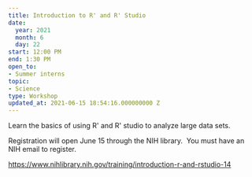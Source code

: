 ```yaml
---
title: Introduction to R' and R' Studio
date:
  year: 2021
  month: 6
  day: 22
start: 12:00 PM
end: 1:30 PM
open_to:
- Summer interns
topic:
- Science
type: Workshop
updated_at: 2021-06-15 18:54:16.000000000 Z
---
```

Learn the basics of using R\' and R\' studio to analyze large data
sets.  

Registration will open June 15 through the NIH library.  You must have
an NIH email to register.

https://www.nihlibrary.nih.gov/training/introduction-r-and-rstudio-14
